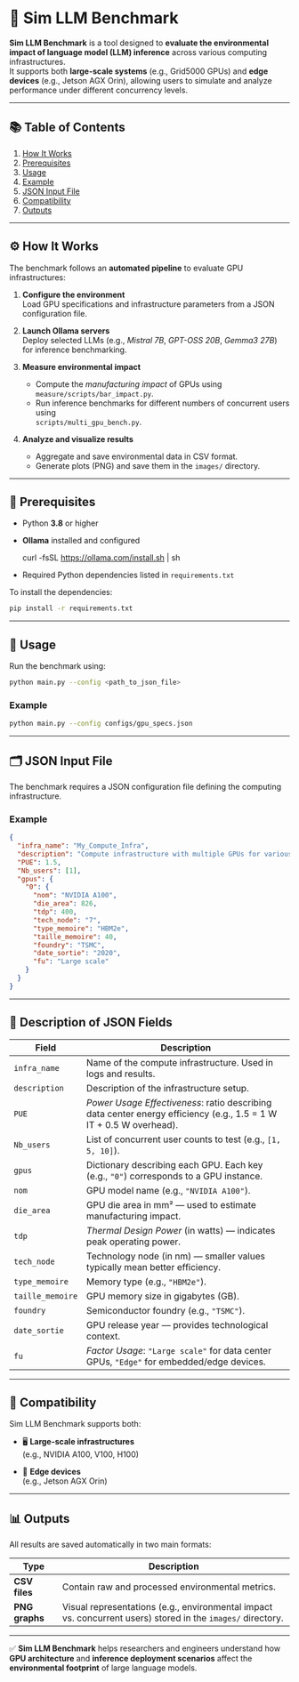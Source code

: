 # 🧠 Sim LLM Benchmark

**Sim LLM Benchmark** is a tool designed to **evaluate the environmental impact of language model (LLM) inference** across various computing infrastructures.  
It supports both **large-scale systems** (e.g., Grid5000 GPUs) and **edge devices** (e.g., Jetson AGX Orin), allowing users to simulate and analyze performance under different concurrency levels.

---

## 📚 Table of Contents
1. [How It Works](#how-it-works)
2. [Prerequisites](#prerequisites)
3. [Usage](#usage)
4. [Example](#example)
5. [JSON Input File](#json-input-file)
6. [Compatibility](#compatibility)
7. [Outputs](#outputs)

---

## ⚙️ How It Works

The benchmark follows an **automated pipeline** to evaluate GPU infrastructures:

1. **Configure the environment**  
   Load GPU specifications and infrastructure parameters from a JSON configuration file.

2. **Launch Ollama servers**  
   Deploy selected LLMs (e.g., *Mistral 7B*, *GPT-OSS 20B*, *Gemma3 27B*) for inference benchmarking.

3. **Measure environmental impact**  
   - Compute the *manufacturing impact* of GPUs using  
     `measure/scripts/bar_impact.py`.  
   - Run inference benchmarks for different numbers of concurrent users using  
     `scripts/multi_gpu_bench.py`.

4. **Analyze and visualize results**  
   - Aggregate and save environmental data in CSV format.  
   - Generate plots (PNG) and save them in the `images/` directory.

---

## 🧩 Prerequisites

- Python **3.8** or higher  
- **Ollama** installed and configured  

  curl -fsSL https://ollama.com/install.sh | sh

- Required Python dependencies listed in `requirements.txt`

To install the dependencies:

```bash
pip install -r requirements.txt
```

---

## 🚀 Usage

Run the benchmark using:

```bash
python main.py --config <path_to_json_file>
```

### Example

```bash
python main.py --config configs/gpu_specs.json
```

---

## 🗂️ JSON Input File

The benchmark requires a JSON configuration file defining the computing infrastructure.

### Example

```json
{
  "infra_name": "My_Compute_Infra",
  "description": "Compute infrastructure with multiple GPUs for various use cases",
  "PUE": 1.5,
  "Nb_users": [1],
  "gpus": {
    "0": {
      "nom": "NVIDIA A100",
      "die_area": 826,
      "tdp": 400,
      "tech_node": "7",
      "type_memoire": "HBM2e",
      "taille_memoire": 40,
      "foundry": "TSMC",
      "date_sortie": "2020",
      "fu": "Large scale"
    }
  }
}
```

---

## 🧾 Description of JSON Fields

| **Field**             | **Description** |
|------------------------|----------------|
| `infra_name`           | Name of the compute infrastructure. Used in logs and results. |
| `description`          | Description of the infrastructure setup. |
| `PUE`                  | *Power Usage Effectiveness*: ratio describing data center energy efficiency (e.g., 1.5 = 1 W IT + 0.5 W overhead). |
| `Nb_users`             | List of concurrent user counts to test (e.g., `[1, 5, 10]`). |
| `gpus`                 | Dictionary describing each GPU. Each key (e.g., `"0"`) corresponds to a GPU instance. |
| `nom`                  | GPU model name (e.g., `"NVIDIA A100"`). |
| `die_area`             | GPU die area in mm² — used to estimate manufacturing impact. |
| `tdp`                  | *Thermal Design Power* (in watts) — indicates peak operating power. |
| `tech_node`            | Technology node (in nm) — smaller values typically mean better efficiency. |
| `type_memoire`         | Memory type (e.g., `"HBM2e"`). |
| `taille_memoire`       | GPU memory size in gigabytes (GB). |
| `foundry`              | Semiconductor foundry (e.g., `"TSMC"`). |
| `date_sortie`          | GPU release year — provides technological context. |
| `fu`                   | *Factor Usage*: `"Large scale"` for data center GPUs, `"Edge"` for embedded/edge devices. |

---

## 🧠 Compatibility

Sim LLM Benchmark supports both:

- 🖥️ **Large-scale infrastructures**  
  (e.g., NVIDIA A100, V100, H100)

- 📱 **Edge devices**  
  (e.g., Jetson AGX Orin)

---

## 📊 Outputs

All results are saved automatically in two main formats:

| **Type** | **Description** |
|-----------|----------------|
| **CSV files** | Contain raw and processed environmental metrics. |
| **PNG graphs** | Visual representations (e.g., environmental impact vs. concurrent users) stored in the `images/` directory. |

---

✅ **Sim LLM Benchmark** helps researchers and engineers understand how **GPU architecture** and **inference deployment scenarios** affect the **environmental footprint** of large language models.
